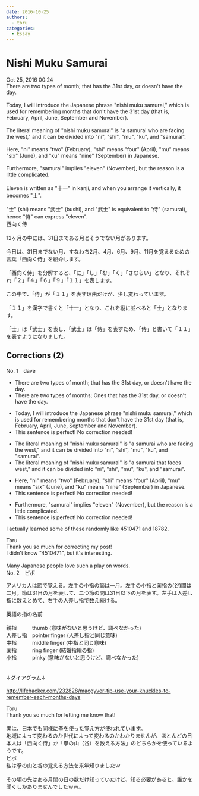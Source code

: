 ```yaml
---
date: 2016-10-25
authors:
  - toru
categories:
  - Essay
---
```


<h1 id="subject_show">Nishi Muku Samurai</h1>
<div class="date">Oct 25, 2016 00:24</div>
<div id="post"><div id="body_show_ori">
There are two types of month; that has the 31st day, or doesn't have the day.<br/><br/>Today, I will introduce the Japanese phrase "nishi muku samurai," which is used for remembering months that don't have the 31st day (that is, February, April, June, September and November).<br/><br/>The literal meaning of "nishi muku samurai" is "a samurai who are facing the west," and it can be divided into "ni", "shi", "mu", "ku", and "samurai".<br/><br/>Here, "ni" means "two" (February), "shi" means "four" (April), "mu" means "six" (June), and "ku" means "nine" (September) in Japanese.<br/><br/>Furthermore, "samurai" implies "eleven" (November), but the reason is a little complicated.<br/><br/>Eleven is written as "十一" in kanji, and when you arrange it vertically, it becomes "士".<br/><br/>"士" (shi) means "武士" (bushi), and "武士" is equivalent to "侍" (samurai), hence "侍" can express "eleven". 
</div></div>

<!-- more -->

<div id="post_ja"><div id="body_show_mo">
西向く侍<br/><br/>12ヶ月の中には、31日まである月とそうでない月があります。<br/><br/>今日は、31日までない月、すなわち2月、4月、6月、9月、11月を覚えるための言葉「西向く侍」を紹介します。<br/><br/>「西向く侍」を分解すると、「に」「し」「む」「く」「さむらい」となり、それぞれ「２」「４」「６」「９」「１１」を表します。<br/><br/>この中で、「侍」が「１１」を表す理由だけが、少し変わっています。<br/><br/>「１１」を漢字で書くと「十一」となり、これを縦に並べると「士」となります。<br/><br/>「士」は「武士」を表し、「武士」は「侍」を表すため、「侍」と書いて「１１」を表すようになりました。
</div></div>

## Corrections (2)
<div id="block"><div class="first_name"> No. 1　<span class="just_name">dave</span></div><div id="block2">
<ul class="correction_field">
<li class="incorrect">There are two types of month; that has the 31st day, or doesn't have the day.</li>
<li class="corrected correct">
There are two types of <span class="f_blue">months</span>; <span class="f_red">Ones </span>that has the 31st day, or doesn't have the day.
</li>
</ul>
<ul class="correction_field">
<li class="incorrect">Today, I will introduce the Japanese phrase "nishi muku samurai," which is used for remembering months that don't have the 31st day (that is, February, April, June, September and November).</li>
<li class="corrected perfect">This sentence is perfect! No correction needed!</li>
</ul>
<ul class="correction_field">
<li class="incorrect">The literal meaning of "nishi muku samurai" is "a samurai who are facing the west," and it can be divided into "ni", "shi", "mu", "ku", and "samurai".</li>
<li class="corrected correct">
The literal meaning of "nishi muku samurai" is "a samurai <span class="f_blue">that faces</span> west," and it can be divided into "ni", "shi", "mu", "ku", and "samurai".
</li>
</ul>
<ul class="correction_field">
<li class="incorrect">Here, "ni" means "two" (February), "shi" means "four" (April), "mu" means "six" (June), and "ku" means "nine" (September) in Japanese.</li>
<li class="corrected perfect">This sentence is perfect! No correction needed!</li>
</ul>
<ul class="correction_field">
<li class="incorrect">Furthermore, "samurai" implies "eleven" (November), but the reason is a little complicated.</li>
<li class="corrected perfect">This sentence is perfect! No correction needed!</li>
</ul>
<p class="comment_small">
 I actually learned some of these randomly like 4510471 and 18782.
</p>

</div><div class="name"><span class="just_name">Toru</span><br>
Thank you so much for correcting my post!<br/>I didn't know "4510471", but it's interesting.<br/><br/>Many Japanese people love such a play on words.
</div>
</div>
<div id="block"><div class="first_name"> No. 2　<span class="just_name">ピポ</span></div><div id="block2">
<p class="comment_small">
 アメリカ人は節で覚える。左手の小指の節は一月。左手の小指と薬指の(谷)間は二月。節は31日の月を表して、二つ節の間は31日以下の月を表す。左手は人差し指に数えとめて、右手の人差し指で数え続ける。
 <br/>
 <br/>
 英語の指の名前
 <br/>
 <br/>
 親指　　　thumb (意味がないと思うけど、調べなかった)
 <br/>
 人差し指　pointer finger (人差し指と同じ意味)
 <br/>
 中指　　　middle finger (中指と同じ意味)
 <br/>
 薬指　　　ring finger (結婚指輪の指)
 <br/>
 小指　　　pinky (意味がないと思うけど、調べなかった)
 <br/>
 <br/>
 <br/>
 ↓ダイアグラム↓
 <br/>
 <br/>
 <a href="http://lifehacker.com/232828/macgyver-tip-use-your-knuckles-to-remember-each-months-days" target="_blank">
  http://lifehacker.com/232828/macgyver-tip-use-your-knuckles-to-remember-each-months-days
 </a>
</p>

</div><div class="name"><span class="just_name">Toru</span><br>
Thank you so much for letting me know that!<br/><br/>実は、日本でも同様に拳を使った覚え方が使われています。<br/>地域によって変わるのか世代によって変わるのかわかりませんが、ほとんどの日本人は「西向く侍」か「拳の山（谷）を数える方法」のどちらかを使っているようです。
</div>
<div class="name"><span class="just_name">ピポ</span><br>
私は拳の山と谷の覚える方法を来年知りましたｗ<br/><br/>その頃の先はある月間の日の数だけ知っていたけど、知る必要があると、誰かを聞くしかありませんでしたｗｗ。
</div>
</div>
